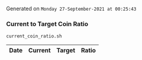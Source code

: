 Generated on `Monday 27-September-2021 at 00:25:43`

### Current to Target Coin Ratio
`current_coin_ratio.sh`

Date|Current|Target|Ratio
---|---|---|---
